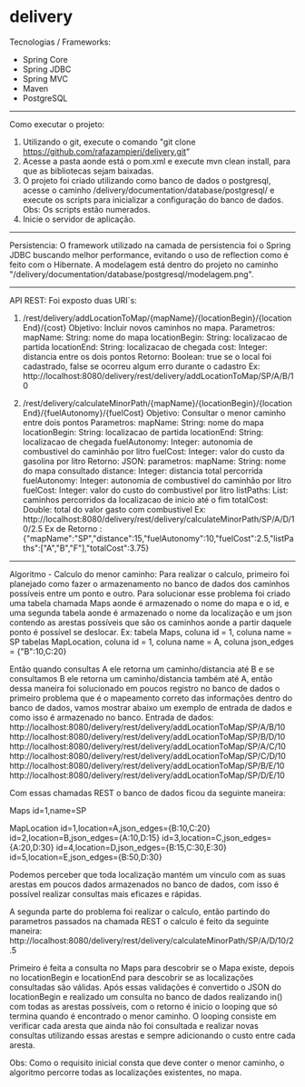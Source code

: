 delivery
==========================
Tecnologias / Frameworks:
- Spring Core
- Spring JDBC
- Spring MVC
- Maven
- PostgreSQL

-----------------------------------------
Como executar o projeto:
1. Utilizando o git, execute o comando "git clone https://github.com/rafazampieri/delivery.git"
2. Acesse a pasta aonde está o pom.xml e execute mvn clean install, para que as bibliotecas sejam baixadas.
3. O projeto foi criado utilizando como banco de dados o postgresql, acesse o caminho /delivery/documentation/database/postgresql/ e execute os scripts para inicializar a configuração do banco de dados. Obs: Os scripts estão numerados.
4. Inicie o servidor de aplicação.

-----------------------------------------
Persistencia:
O framework utilizado na camada de persistencia foi o Spring JDBC buscando melhor performance, evitando o uso de reflection como é feito com o Hibernate. A modelagem está dentro do projeto no caminho "/delivery/documentation/database/postgresql/modelagem.png".

-----------------------------------------
API REST:
Foi exposto duas URI`s:
1. /rest/delivery/addLocationToMap/{mapName}/{locationBegin}/{locationEnd}/{cost}
	Objetivo: Incluir novos caminhos no mapa.
	Parametros: 
		mapName: String: nome do mapa
		locationBegin: String: localizacao de partida
		locationEnd: String: localizacao de chegada
		cost: Integer: distancia entre os dois pontos
	Retorno: Boolean: true se o local foi cadastrado, false se ocorreu algum erro durante o cadastro
	Ex: http://localhost:8080/delivery/rest/delivery/addLocationToMap/SP/A/B/10

2. /rest/delivery/calculateMinorPath/{mapName}/{locationBegin}/{locationEnd}/{fuelAutonomy}/{fuelCost}
	Objetivo: Consultar o menor caminho entre dois pontos
	Parametros: 
		mapName: String: nome do mapa
		locationBegin: String: localizacao de partida
		locationEnd: String: localizacao de chegada
		fuelAutonomy: Integer: autonomia de combustivel do caminhão por litro
		fuelCost: Integer: valor do custo da gasolina por litro
	Retorno: JSON: parametros:
					mapName: String: nome do mapa consultado
					distance: Integer: distancia total percorrida
					fuelAutonomy: Integer: autonomia de combustivel do caminhão por litro
					fuelCost: Integer: valor do custo do combustivel por litro
					listPaths: List<String>: caminhos percorridos da localizacao de inicio até o fim
					totalCost: Double: total do valor gasto com combustivel
	Ex: http://localhost:8080/delivery/rest/delivery/calculateMinorPath/SP/A/D/10/2.5
	Ex de Retorno : {"mapName":"SP","distance":15,"fuelAutonomy":10,"fuelCost":2.5,"listPaths":["A","B","F"],"totalCost":3.75}

-----------------------------------------
Algoritmo - Calculo do menor caminho:
Para realizar o calculo, primeiro foi planejado como fazer o armazenamento no banco de dados dos caminhos possíveis entre um ponto e outro. Para solucionar esse problema foi criado uma tabela chamada Maps aonde é armazenado o nome do mapa e o id, e uma segunda tabela aonde é armazenado o nome da localização e um json contendo as arestas possíveis que são os caminhos aonde a partir daquele ponto é possível se deslocar. 
Ex: 
tabela Maps, coluna id = 1, coluna name = SP
tabelas MapLocation, coluna id = 1, coluna name = A, coluna json_edges = {"B":10,C:20}

Então quando consultas A ele retorna um caminho/distancia até B e se consultamos B ele retorna um caminho/distancia também até A, então dessa maneira foi solucionado em poucos registro no banco de dados o primeiro problema que é o mapeamento correto das informações dentro do banco de dados, vamos mostrar abaixo um exemplo de entrada de dados e como isso é armazenado no banco.
Entrada de dados:
http://localhost:8080/delivery/rest/delivery/addLocationToMap/SP/A/B/10
http://localhost:8080/delivery/rest/delivery/addLocationToMap/SP/B/D/10
http://localhost:8080/delivery/rest/delivery/addLocationToMap/SP/A/C/10
http://localhost:8080/delivery/rest/delivery/addLocationToMap/SP/C/D/10
http://localhost:8080/delivery/rest/delivery/addLocationToMap/SP/B/E/10
http://localhost:8080/delivery/rest/delivery/addLocationToMap/SP/D/E/10

Com essas chamadas REST o banco de dados ficou da seguinte maneira:

Maps
id=1,name=SP

MapLocation
id=1,location=A,json_edges={B:10,C:20}
id=2,location=B,json_edges={A:10,D:15}
id=3,location=C,json_edges={A:20,D:30}
id=4,location=D,json_edges={B:15,C:30,E:30}
id=5,location=E,json_edges={B:50,D:30}

Podemos perceber que toda localização mantém um vinculo com as suas arestas em poucos dados armazenados no banco de dados, com isso é possível realizar consultas mais eficazes e rápidas.

A segunda parte do problema foi realizar o calculo, então partindo do parametros passados na chamada REST o calculo é feito da seguinte maneira:
http://localhost:8080/delivery/rest/delivery/calculateMinorPath/SP/A/D/10/2.5

Primeiro é feita a consulta no Maps para descobrir se o Mapa existe, depois no locationBegin e locationEnd para descobrir se as localizações consultadas são válidas. Após essas validações é convertido o JSON do locationBegin e realizado um consulta no banco de dados realizando in() com todas as arestas possíveis, com o retorno é inicio o looping que só termina quando é encontrado o menor caminho. O looping consiste em verificar cada aresta que ainda não foi consultada e realizar novas consultas utilizando essas arestas e sempre adicionando o custo entre cada aresta. 

Obs: Como o requisito inicial consta que deve conter o menor caminho, o algoritmo percorre todas as localizações existentes, no mapa.
